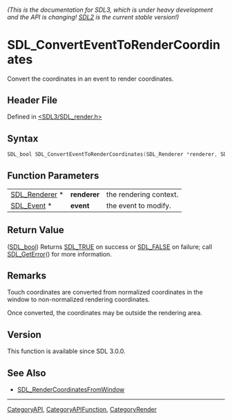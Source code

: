 ###### (This is the documentation for SDL3, which is under heavy development and the API is changing! [SDL2](https://wiki.libsdl.org/SDL2/) is the current stable version!)
# SDL_ConvertEventToRenderCoordinates

Convert the coordinates in an event to render coordinates.

## Header File

Defined in [<SDL3/SDL_render.h>](https://github.com/libsdl-org/SDL/blob/main/include/SDL3/SDL_render.h)

## Syntax

```c
SDL_bool SDL_ConvertEventToRenderCoordinates(SDL_Renderer *renderer, SDL_Event *event);
```

## Function Parameters

|                                |              |                        |
| ------------------------------ | ------------ | ---------------------- |
| [SDL_Renderer](SDL_Renderer) * | **renderer** | the rendering context. |
| [SDL_Event](SDL_Event) *       | **event**    | the event to modify.   |

## Return Value

([SDL_bool](SDL_bool)) Returns [SDL_TRUE](SDL_TRUE) on success or
[SDL_FALSE](SDL_FALSE) on failure; call [SDL_GetError](SDL_GetError)() for
more information.

## Remarks

Touch coordinates are converted from normalized coordinates in the window
to non-normalized rendering coordinates.

Once converted, the coordinates may be outside the rendering area.

## Version

This function is available since SDL 3.0.0.

## See Also

- [SDL_RenderCoordinatesFromWindow](SDL_RenderCoordinatesFromWindow)

----
[CategoryAPI](CategoryAPI), [CategoryAPIFunction](CategoryAPIFunction), [CategoryRender](CategoryRender)

